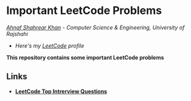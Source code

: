 # Important LeetCode Problems
*[Ahnaf Shahrear Khan](https://github.com/ahnafshahrear) - Computer Science & Engineering, University of Rajshahi*
- *Here's my [LeetCode](https://leetcode.com/u/ahnafshahrear/) profile*

**This repository contains some important LeetCode problems**

## Links
- **[LeetCode Top Intrerview Questions](https://leetcode.com/explore/interview/card/top-interview-questions-easy/)**
